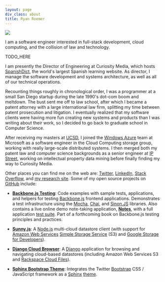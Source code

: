 ```yaml
---
layout: page
div_class: about
title: Ryan Roemer
---
```


<img class="bordered pull-right" src="{{ site.baseurl }}media/img/portrait/forest.jpg" />
<div class="clearfix"></div>

I am a software engineer interested in full-stack development, cloud computing,
and the collision of law and technology.



TODO_HERE




I am presently the Director of Engineering at
Curiosity Media, which hosts [SpanishDict](http://spanishdict.com), the world's
largest Spanish learning website. As director, I manage the software development
and systems architecture, as well as all of our technical operations.

Recounting things roughly in chronological order, I was a programmer at a small
San Diego startup during the late 1990's dot-com boom and meltdown. The bust
sent me off to law school, after which I became a patent attorney with a large
international law firm, splitting my time between patent prosecution and
litigation. I eventually realized that my software clients were having more fun
creating new systems and products than I was writing about their work, so I
decided to go back to graduate school in Computer Science.

After receiving my masters at [UCSD](http://cse.ucsd.edu), I joined the
[Windows Azure](http://www.microsoft.com/windowsazure/) team at Microsoft as a
software engineer in the Cloud Computing storage group, working with really
large-scale distributed systems. I then merged both my patent law and
computer science backgrounds as a senior engineer at
[IP Street](http://www.ipstreet.com/), working on intellectual property data
mining before finally finding my way to Curiosity Media.

Other places you can find me  on the web are:
[Twitter](https://twitter.com/ryan_roemer),
[LinkedIn](http://www.linkedin.com/in/ryanroemer),
[Stack Overflow](http://stackoverflow.com/users/741892/ryan-roemer),
and [my research site](http://ryanroemer.com).
Some of my open source projects on [GitHub](https://github.com/ryan-roemer) include:

* **[Backbone.js Testing](http://backbone-testing.com)**: Code examples with
  sample tests, applications, and helpers for testing
  [Backbone.js](http://backbonejs.org/) frontend applications. Demonstrates a
  test infrastructure using the [Mocha](http://visionmedia.github.com/mocha/),
  [Chai](http://chaijs.com/), and [Sinon.JS](http://sinonjs.org/)
  libraries. Also contains a live online demo note-taking application,
  **[Notes](http://backbone-testing.com/notes/app/index.html)**, with a full
  application [test suite](http://backbone-testing.com/notes/test/test.html).
  Part of a forthcoming book on Backbone.js testing principles and practices.

* **[Sunny.js](http://sunnyjs.org)**: A [Node.js](http://nodejs.org/)
  multi-cloud datastore client (with support for
  [Amazon Web Services](http://aws.amazon.com/)
  [Simple Storage Service](http://aws.amazon.com/s3/) (S3) and
  [Google Storage for Developers](http://code.google.com/apis/storage/)).

* **[Django Cloud Browser](http://ryan-roemer.github.com/django-cloud-browser/)**:
  A [Django](http://www.djangoproject.com/) application for browsing and
  navigating cloud-based datastores (including Amazon Web Services S3 and
  [Rackspace Cloud Files](http://www.rackspace.com/cloud/)).

* **[Sphinx Bootstrap Theme](http://ryan-roemer.github.com/sphinx-bootstrap-theme/)**:
  Integrates the Twitter [Bootstrap](http://twitter.github.com/bootstrap/)
  CSS / JavaScript framework as a [Sphinx](http://sphinx.pocoo.org/)
  [theme](http://sphinx.pocoo.org/theming.html).
